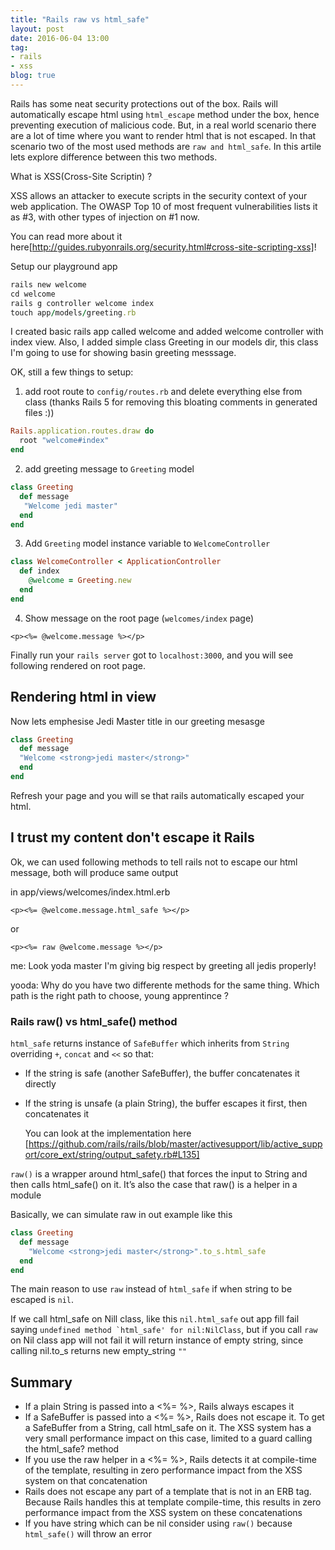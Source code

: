 ```yaml
---
title: "Rails raw vs html_safe"
layout: post
date: 2016-06-04 13:00
tag:
- rails
- xss
blog: true
---
```


Rails has some neat security protections out of the box. Rails will
automatically escape html using `html_escape` method under the box,
hence preventing execution of malicious code. But, in a real world
scenario there are a lot of time where you want to render html that is
not escaped. In that scenario two of the most used methods are `raw and
html_safe`. In this artile lets explore difference between this two
methods.


What is XSS(Cross-Site Scriptin) ?

XSS allows an attacker to execute scripts in the security context of your web application. 
The OWASP Top 10 of most frequent vulnerabilities lists it as #3,
with other types of injection on #1 now.

You can read more about it here[http://guides.rubyonrails.org/security.html#cross-site-scripting-xss]!

Setup our playground app

```ruby
rails new welcome
cd welcome
rails g controller welcome index
touch app/models/greeting.rb
```

I created basic rails app called welcome and added welcome controller
with index view.
Also, I added simple class Greeting in our models dir, this class I'm
going to use for showing basin greeting messsage.

OK, still a few things to setup:

1. add root route to `config/routes.rb` and delete everything else from
class (thanks Rails 5 for removing this bloating comments in generated
files :))

```ruby
Rails.application.routes.draw do
  root "welcome#index"
end
```

2. add greeting message to `Greeting` model

```ruby
class Greeting
  def message
   "Welcome jedi master"
  end
end
```

3. Add `Greeting` model instance variable to `WelcomeController`

```ruby
class WelcomeController < ApplicationController
  def index
    @welcome = Greeting.new
  end
end
```

4. Show message on the root page (`welcomes/index` page)

```erb
<p><%= @welcome.message %></p>
```

Finally run your `rails server` got to `localhost:3000`, and you will
see following rendered on root page.

## Rendering html in view

Now lets emphesise Jedi Master title in our greeting mesasge

```ruby
class Greeting
  def message
  "Welcome <strong>jedi master</strong>"
  end
end
```

Refresh your page and you will se that rails automatically escaped your
html.

## I trust my content don't escape it Rails

Ok, we can used following methods to tell rails not to escape our html
message, both will produce same output

in app/views/welcomes/index.html.erb

```erb
<p><%= @welcome.message.html_safe %></p>
```

or

```erb
<p><%= raw @welcome.message %></p>
```

me:
Look yoda master I'm giving big respect by greeting all jedis properly!

yooda:
Why do you have two differente methods for the same thing. Which path is
the right path to choose, young apprentince ?

### Rails raw() vs html_safe() method

`html_safe` returns instance of `SafeBuffer` which inherits from
`String` overriding `+`, `concat` and `<<` so that:

* If the string is safe (another SafeBuffer), 
  the buffer concatenates it directly
* If the string is unsafe (a plain String), 
the buffer escapes it first, then concatenates it

  You can look at the implementation here [https://github.com/rails/rails/blob/master/activesupport/lib/active_support/core_ext/string/output_safety.rb#L135]


`raw()` is a wrapper around html_safe() that forces the input to String and 
 then calls html_safe() on it. It’s also the case that raw() is a helper in a module

Basically, we can simulate raw in out example like this

```ruby
class Greeting
  def message
    "Welcome <strong>jedi master</strong>".to_s.html_safe
  end
end
```

The main reason to use `raw` instead of `html_safe` if when string to be
escaped is `nil`.

If we call html_safe on Nill class, like this `nil.html_safe` out app
fill fail saying ```undefined method `html_safe' for nil:NilClass```,
but if you call `raw` on Nil class app will not fail it will return
instance of  empty string, since calling nil.to_s returns new
empty_string `""`

## Summary

* If a plain String is passed into a <%= %>, Rails always escapes it
* If a SafeBuffer is passed into a <%= %>, Rails does not escape it.
To get a SafeBuffer from a String, call html_safe on it.
The XSS system has a very small performance impact on this case,
limited to a guard calling the html_safe? method
* If you use the raw helper in a <%= %>, Rails detects it at compile-time of
the template, resulting in zero performance impact from the XSS system on that concatenation
* Rails does not escape any part of a template that is not in an ERB tag.
Because Rails handles this at template compile-time, this results in zero performance impact from the XSS system on these concatenations
* If you have string which can be nil consider using `raw()` because
`html_safe()` will throw an error

